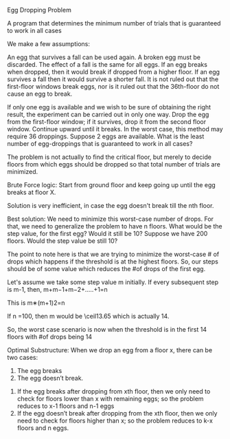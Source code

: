 Egg Dropping Problem 

A program that determines the minimum number of trials that  is guaranteed to work in all cases

 We make a few assumptions:

An egg that survives a fall can be used again.
A broken egg must be discarded.
The effect of a fall is the same for all eggs.
If an egg breaks when dropped, then it would break if dropped from a higher floor.
If an egg survives a fall then it would survive a shorter fall.
It is not ruled out that the first-floor windows break eggs, nor is it ruled out that the 36th-floor do not cause an egg to break.

If only one egg is available and we wish to be sure of obtaining the right result, the experiment can be carried out in only one way. Drop the egg from the first-floor window; if it survives, drop it from the second floor window. Continue upward until it breaks. In the worst case, this method may require 36 droppings. Suppose 2 eggs are available. What is the least number of egg-droppings that is guaranteed to work in all cases?


The problem is not actually to find the critical floor, but merely to decide floors from which eggs should be dropped so that total number of trials are minimized.

Brute Force logic:
Start from ground floor and keep going up until the egg breaks at floor X. 

Solution is very inefficient, in case the egg doesn't break till the nth floor.

Best solution:
We need to minimize this worst-case number of drops. For that, we need to generalize the problem to have n floors. What would be the step value, for the first egg? Would it still be 10? Suppose we have 200 floors. Would the step value be still 10? 

The point to note here is that we are trying to minimize the worst-case # of drops which happens if the threshold is at the highest floors. So, our steps should be of some value which reduces the #of drops of the first egg.

Let's assume we take some step value m initially. If every subsequent step is m-1,
then, 
m+m−1+m−2+.....+1=n

This is m∗(m+1)2=n

If n =100, then m would be \ceil13.65 which is actually 14.

So, the worst case scenario is now when the threshold is in the first 14 floors with #of drops being 14



Optimal Substructure:
When we drop an egg from a floor x, there can be two cases:
 1. The egg breaks 
 2. The egg doesn’t break.

1) If the egg breaks after dropping from xth floor, then we only need to check for floors lower than x with remaining eggs; so the problem reduces to x-1 floors and n-1 eggs
2) If the egg doesn’t break after dropping from the xth floor, then we only need to check for floors higher than x; so the problem reduces to k-x floors and n eggs.

